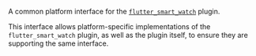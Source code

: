 A common platform interface for the [`flutter_smart_watch`][1] plugin.

This interface allows platform-specific implementations of the `flutter_smart_watch`
plugin, as well as the plugin itself, to ensure they are supporting the
same interface.

[1]: https://github.com/ssttonn/flutter_smart_watch/
